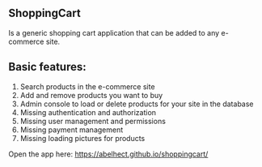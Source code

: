 ## ShoppingCart

Is a generic shopping cart application that can be added to any e-commerce site.

## Basic features:
1. Search products in the e-commerce site
2. Add and remove products you want to buy
3. Admin console to load or delete products for your site in the database
4. Missing authentication and authorization
5. Missing user management and permissions
6. Missing payment management
7. Missing loading pictures for products

Open the app here: https://abelhect.github.io/shoppingcart/
